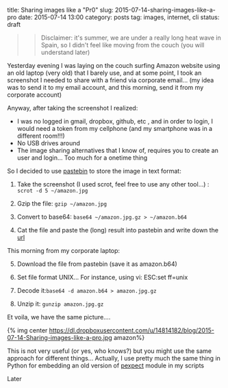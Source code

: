 title: Sharing images like a "Pr0"
slug: 2015-07-14-sharing-images-like-a-pro
date: 2015-07-14 13:00
category: posts
tag: images, internet, cli
status: draft

>> Disclaimer: it's summer, we are under a really long heat wave in Spain, so I didn't feel like moving from the couch (you will understand later)

Yesterday evening I was laying on the couch surfing Amazon website using an old laptop (very old) that I barely use, and at some point, I took an screenshot I needed to share with a friend via corporate email... (my idea was to send it to my email account, and this morning, send it from my corporate account)

Anyway, after taking the screenshot I realized:

  * I was no logged in gmail, dropbox, github, etc , and in order to login, I would need a token from my cellphone  (and my smartphone was in a different room!!!)
  * No USB drives around
  * The image sharing alternatives that I know of, requires you to create an user and  login… Too much for a onetime thing

So I decided to use [pastebin](http://pastebin.com/) to store the image in text format:

1. Take the screenshot (I used scrot, feel free to use any other tool…) : ```scrot -d 5 ~/amazon.jpg```

2. Gzip the file: ```gzip ~/amazon.jpg```

3. Convert to base64: ```base64 ~/amazon.jpg.gz > ~/amazon.b64```

4. Cat the file and paste the (long) result into pastebin and write down the  [url](http://pastebin.com/rgXncvEz9)

This morning from my corporate laptop:

5. Download the file from pastebin (save it as amazon.b64)

6. Set file format UNIX... For instance, using vi: ESC:set ff=unix

7. Decode it:```base64 -d amazon.b64 > amazon.jpg.gz```

8. Unzip it: ```gunzip amazon.jpg.gz```

Et voila, we have the same picture….

{%  img center https://dl.dropboxusercontent.com/u/14814182/blog/2015-07-14-Sharing-images-like-a-pro.jpg  amazon%}

This is not very useful (or yes, who knows?) but you might use the same approach for different things… Actually, I use pretty much the same thing in Python for embedding an old version of [pexpect]( https://github.com/pexpect/pexpect) module in my scripts

Later
